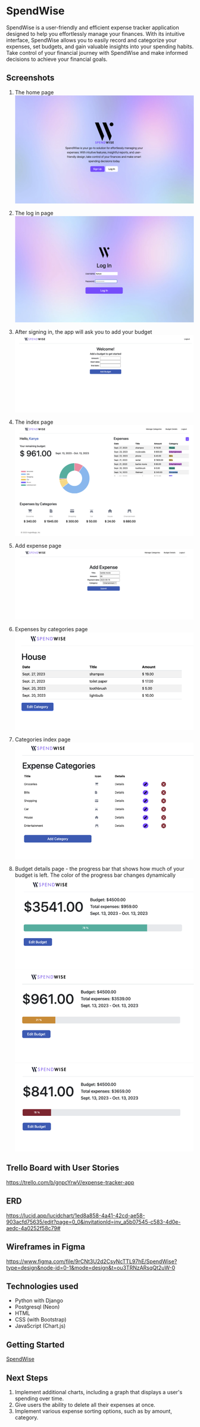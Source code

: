 # SpendWise

SpendWise is a user-friendly and efficient expense tracker application designed to help you effortlessly manage your finances. With its intuitive interface, SpendWise allows you to easily record and categorize your expenses, set budgets, and gain valuable insights into your spending habits. Take control of your financial journey with SpendWise and make informed decisions to achieve your financial goals.

## Screenshots

1. The home page
![alt text](https://github.com/gorgeousPotato/screenshots_spendwise/blob/main/2.png "The home page")

2. The log in page
![alt text](https://github.com/gorgeousPotato/screenshots_spendwise/blob/main/3.png "The log in page")

3. After signing in, the app will ask you to add your budget
![alt text](https://github.com/gorgeousPotato/screenshots_spendwise/blob/main/2a.png "Add budget page")

4. The index page
![alt text](https://github.com/gorgeousPotato/screenshots_spendwise/blob/main/1.png "The index page")

5. Add expense page
![alt text](https://github.com/gorgeousPotato/screenshots_spendwise/blob/main/2b.png "Add expense page")

6. Expenses by categories page
![alt text](https://github.com/gorgeousPotato/screenshots_spendwise/blob/main/5.png "Expenses by categories page")

7. Categories index page
![alt text](https://github.com/gorgeousPotato/screenshots_spendwise/blob/main/6.png "Categories index page")

8. Budget details page - the progress bar that shows how much of your budget is left. The color of the progress bar changes dynamically
![alt text](https://github.com/gorgeousPotato/screenshots_spendwise/blob/main/7.1.png "Budget details page")
![alt text](https://github.com/gorgeousPotato/screenshots_spendwise/blob/main/7.2.png "Budget details page")
![alt text](https://github.com/gorgeousPotato/screenshots_spendwise/blob/main/7.3.png "Budget details page")

## Trello Board with User Stories

https://trello.com/b/gnpcYrwV/expense-tracker-app

## ERD

https://lucid.app/lucidchart/1ed8a858-4a41-42cd-ae58-903acfd75635/edit?page=0_0&invitationId=inv_a5b07545-c583-4d0e-aedc-4a0252f58c79#


## Wireframes in Figma

https://www.figma.com/file/9rCNt3U2d2CsyNcTTL97hE/SpendWise?type=design&node-id=0-1&mode=design&t=ou3TRNzARsqQt2uW-0


## Technologies used

- Python with Django
- Postgresql (Neon)
- HTML
- CSS (with Bootstrap)
- JavaScript (Chart.js)

## Getting Started

[SpendWise](https://spendwise-jln-aca0c142cd27.herokuapp.com/)

## Next Steps

1. Implement additional charts, including a graph that displays a user's spending over time.
2. Give users the ability to delete all their expenses at once.
3. Implement various expense sorting options, such as by amount, category.
